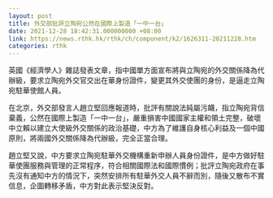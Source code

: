 ```yaml
---
layout: post
title: 外交部批評立陶宛公然在國際上製造「一中一台」
date: 2021-12-28 18:42:31.000000000 +08:00
link: https://news.rthk.hk/rthk/ch/component/k2/1626311-20211228.htm
categories: rthk
---
```


英國《經濟學人》雜誌發表文章，指中國單方面宣布將與立陶宛的外交關係降為代辦級，要求立陶宛外交官交出在華身份證件，變更其外交使團的身份，是逼走立陶宛駐華使館人員。

在北京，外交部發言人趙立堅回應報道時，批評有關說法純屬污衊，指立陶宛背信棄義，公然在國際上製造「一中一台」，嚴重損害中國國家主權和領土完整，破壞中立賴以建立大使級外交關係的政治基礎，中方為了維護自身核心利益及一個中國原則，將兩國外交關係降為代辦級，完全正當合理。

趙立堅又說，中方要求立陶宛駐華外交機構重新申辦人員身份證件，是中方做好駐華使團服務與管理的正常程序，符合相關國際法和國際慣例；批評立陶宛政府在事先沒有通知中方的情況下，突然安排所有駐華外交人員不辭而別，隨後又散布不實信息，企圖轉移矛盾，中方對此表示堅決反對。
